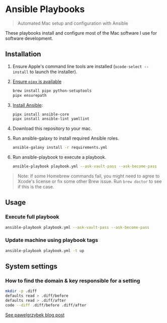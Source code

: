 # Ansible Playbooks

> Automated Mac setup and configuration with Ansible

These playbooks install and configure most of the Mac software I use for software development.

## Installation

1. Ensure Apple's command line tools are installed (`xcode-select --install` to launch the installer).
2. [Ensure `pipx` is available](https://pipx.pypa.io/stable/installation/)

   ```sh
   brew install pipx python-setuptools
   pipx ensurepath
   ```

3. [Install Ansible](https://docs.ansible.com/ansible/latest/installation_guide/intro_installation.html#installing-and-upgrading-ansible-with-pipx):

   ```sh
   pipx install ansible-core
   pipx install ansible-lint yamllint
   ```

4. Download this repository to your mac.
5. Run ansible-galaxy to install required Ansible roles.

   ```sh
   ansible-galaxy install -r requirements.yml
   ```

6. Run ansible-playbook to execute a playbook.

   ```sh
   ansible-playbook playbook.yml --ask-vault-pass --ask-become-pass
   ```

> Note: If some Homebrew commands fail, you might need to agree to Xcode's license or fix some other Brew issue. Run `brew doctor` to see if this is the case.

## Usage

### Execute full playbook

```sh
ansible-playbook playbook.yml --ask-vault-pass --ask-become-pass
```

### Update machine using playbook tags

```sh
ansible-playbook playbook.yml -t up
```

## System settings

### How to find the domain & key responsible for a setting

```sh
mkdir -p .diff
defaults read > .diff/before
defaults read > .diff/after
code --diff .diff/before .diff/after
```

[See pawelgrzybek blog post](https://pawelgrzybek.com/change-macos-user-preferences-via-command-line/)
